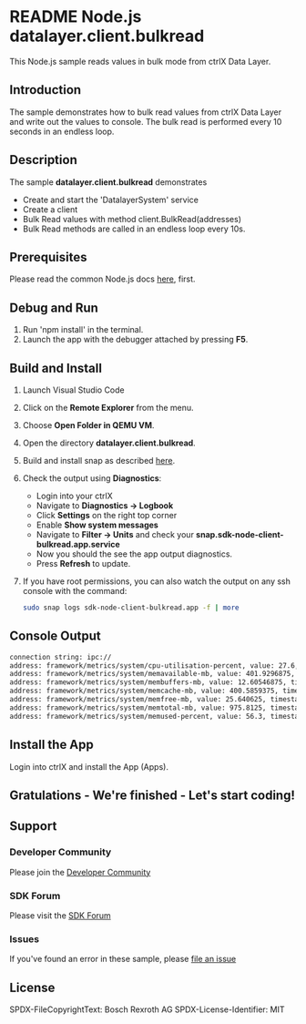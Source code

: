 # README Node.js datalayer.client.bulkread

This Node.js sample reads values in bulk mode from ctrlX Data Layer. 

## Introduction

The sample demonstrates how to bulk read values from ctrlX Data Layer and write out the values to console. 
The bulk read is performed every 10 seconds in an endless loop.

## Description

The sample __datalayer.client.bulkread__ demonstrates 

+ Create and start the 'DatalayerSystem' service
+ Create a client
+ Bulk Read values with method client.BulkRead(addresses) 
+ Bulk Read methods are called in an endless loop every 10s.

## Prerequisites

Please read the common Node.js docs [here](./../README.md), first.

## Debug and Run
1. Run 'npm install' in the terminal.  
2. Launch the app with the debugger attached by pressing __F5__.

## Build and Install

1. Launch Visual Studio Code
2. Click on the __Remote Explorer__ from the menu.
3. Choose __Open Folder in QEMU VM__.
4. Open the directory __datalayer.client.bulkread__.
5. Build and install snap as described [here](./../README.md).
6. Check the output using __Diagnostics__:

   + Login into your ctrlX
   + Navigate to __Diagnostics -> Logbook__ 
   + Click __Settings__ on the right top corner
   + Enable __Show system messages__
   + Navigate to __Filter -> Units__ and check your __snap.sdk-node-client-bulkread.app.service__
   + Now you should the see the app output diagnostics. 
   + Press __Refresh__ to update.

7. If you have root permissions, you can also watch the output on any ssh console with the command:
    ```bash
    sudo snap logs sdk-node-client-bulkread.app -f | more
    ```
## Console Output
```bash
connection string: ipc://
address: framework/metrics/system/cpu-utilisation-percent, value: 27.6, timestamp: 2022-10-18T14:40:15.440Z, result: DL_OK
address: framework/metrics/system/memavailable-mb, value: 401.9296875, timestamp: 2022-10-18T14:40:15.440Z, result: DL_OK
address: framework/metrics/system/membuffers-mb, value: 12.60546875, timestamp: 2022-10-18T14:40:15.440Z, result: DL_OK
address: framework/metrics/system/memcache-mb, value: 400.5859375, timestamp: 2022-10-18T14:40:15.440Z, result: DL_OK
address: framework/metrics/system/memfree-mb, value: 25.640625, timestamp: 2022-10-18T14:40:15.440Z, result: DL_OK
address: framework/metrics/system/memtotal-mb, value: 975.8125, timestamp: 2022-10-18T14:40:15.440Z, result: DL_OK
address: framework/metrics/system/memused-percent, value: 56.3, timestamp: 2022-10-18T14:40:15.440Z, result: DL_OK
```

## Install the App

Login into ctrlX and install the App (Apps).

## Gratulations - We're finished - Let's start coding!


## Support
### Developer Community

Please join the [Developer Community](https://developer.community.boschrexroth.com/) 

### SDK Forum

Please visit the [SDK Forum](https://developer.community.boschrexroth.com/t5/ctrlX-AUTOMATION/ct-p/dcdev_community-bunit-dcae/) 

### Issues

If you've found an error in these sample, please [file an issue](https://github.com/boschrexroth)

## License

SPDX-FileCopyrightText: Bosch Rexroth AG
SPDX-License-Identifier: MIT
